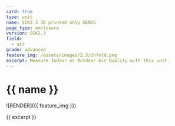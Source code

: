 ```yaml
---
card: true
type: unit
name: SCK2.3 3D printed only SEN55
page_type: enclosure
version: SCK2.3
field:
  - air
grade: advanced
feature_img: /assets/images/2.3/Unfold.png
excerpt: Measure Indoor or Outdoor Air Quality with this unit.
---
```


# {{ name }}

![RENDER]({{ feature_img }})

{{ excerpt }}